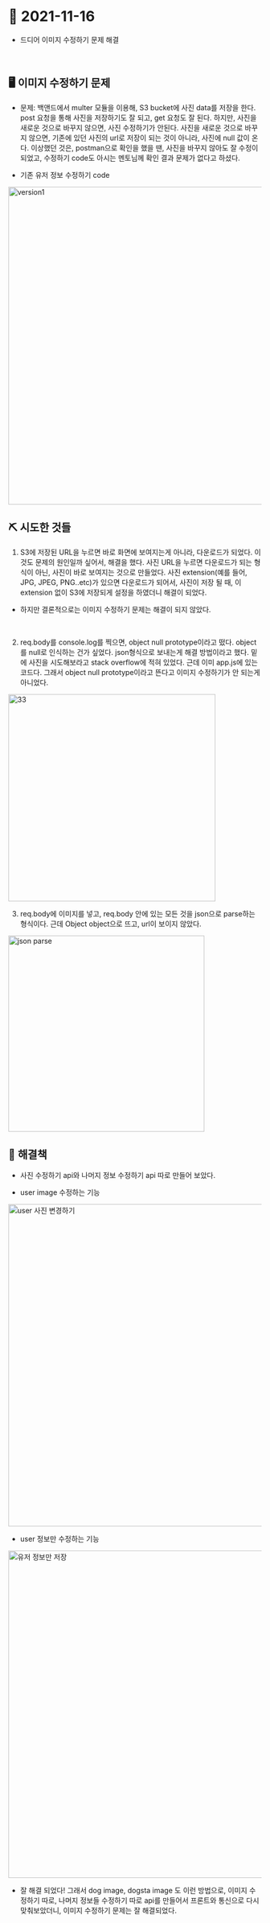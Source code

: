 # 📝 2021-11-16

- 드디어 이미지 수정하기 문제 해결

<br>

## 🖥 이미지 수정하기 문제

- 문제: 백앤드에서 multer 모듈을 이용해, S3 bucket에 사진 data를 저장을 한다. post 요청을 통해 사진을 저장하기도 잘 되고, get 요청도 잘 된다. 하지만, 사진을 새로운 것으로 바꾸지 않으면, 사진 수정하기가 안된다. 사진을 새로운 것으로 바꾸지 않으면, 기존에 있던 사진의 url로 저장이 되는 것이 아니라, 사진에 null 값이 온다. 이상했던 것은, postman으로 확인을 했을 땐, 사진을 바꾸지 않아도 잘 수정이 되었고, 수정하기 code도 아시는 멘토님께 확인 결과 문제가 없다고 하셨다.


- 기존 유저 정보 수정하기 code
<img width="632" alt="version1" src="https://user-images.githubusercontent.com/59908525/142114802-87ad2708-267f-4686-bf70-ee6df17ce812.PNG">


<br>

## ⛏️ 시도한 것들

1. S3에 저장된 URL을 누르면 바로 화면에 보여지는게 아니라, 다운로드가 되었다. 이것도 문제의 원인일까 싶어서, 해결을 했다. 사진 URL을 누르면 다운로드가 되는 형식이 아닌, 사진이 바로 보여지는 것으로 만들었다. 사진 extension(예를 들어, JPG, JPEG, PNG..etc)가 있으면 다운로드가 되어서, 사진이 저장 될 때, 이 extension 없이 S3에 저장되게 설정을 하였더니 해결이 되었다. 

- 하지만 결론적으로는 이미지 수정하기 문제는 해결이 되지 않았다.

<br> 

2. req.body를 console.log를 찍으면, object null prototype이라고 떴다. object를 null로 인식하는 건가 싶었다. json형식으로 보내는게 해결 방법이라고 했다. 밑에 사진을 시도해보라고 stack overflow에 적혀 있었다. 근데 이미 app.js에 있는 코드다. 그래서 object null prototype이라고 뜬다고 이미지 수정하기가 안 되는게 아니었다.

<img width="412" alt="33" src="https://user-images.githubusercontent.com/59908525/142113175-93759cb3-1381-42d3-999e-195569484a31.PNG">


<br>

3. req.body에 이미지를 넣고, req.body 안에 있는 모든 것을 json으로 parse하는 형식이다. 근데 Object object으로 뜨고, url이 보이지 않았다.

<img width="390" alt="json parse" src="https://user-images.githubusercontent.com/59908525/142112892-8117452b-7c30-4e70-ab8c-d5ed670f4a14.PNG">

<br>

## 📌 해결책

- 사진 수정하기 api와 나머지 정보 수정하기 api 따로 만들어 보았다.

- user image 수정하는 기능
<img width="641" alt="user 사진 변경하기" src="https://user-images.githubusercontent.com/59908525/142116469-c53687dd-4554-48af-9f31-0e55186f521a.PNG">

- user 정보만 수정하는 기능
<img width="651" alt="유저 정보만 저장" src="https://user-images.githubusercontent.com/59908525/142116514-ca954aee-e9a2-4c24-8786-444204e2ae50.PNG">


- 잘 해결 되었다! 그래서 dog image, dogsta image 도 이런 방법으로, 이미지 수정하기 따로, 나머지 정보들 수정하기 따로 api를 만들어서 프론트와 통신으로 다시 맞춰보았더니, 이미지 수정하기 문제는 잘 해결되었다.

